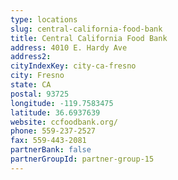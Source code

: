 ```yaml
---
type: locations
slug: central-california-food-bank
title: Central California Food Bank
address: 4010 E. Hardy Ave
address2: 
cityIndexKey: city-ca-fresno
city: Fresno
state: CA
postal: 93725
longitude: -119.7583475
latitude: 36.6937639
website: ccfoodbank.org/
phone: 559-237-2527
fax: 559-443-2081
partnerBank: false
partnerGroupId: partner-group-15
---
```

